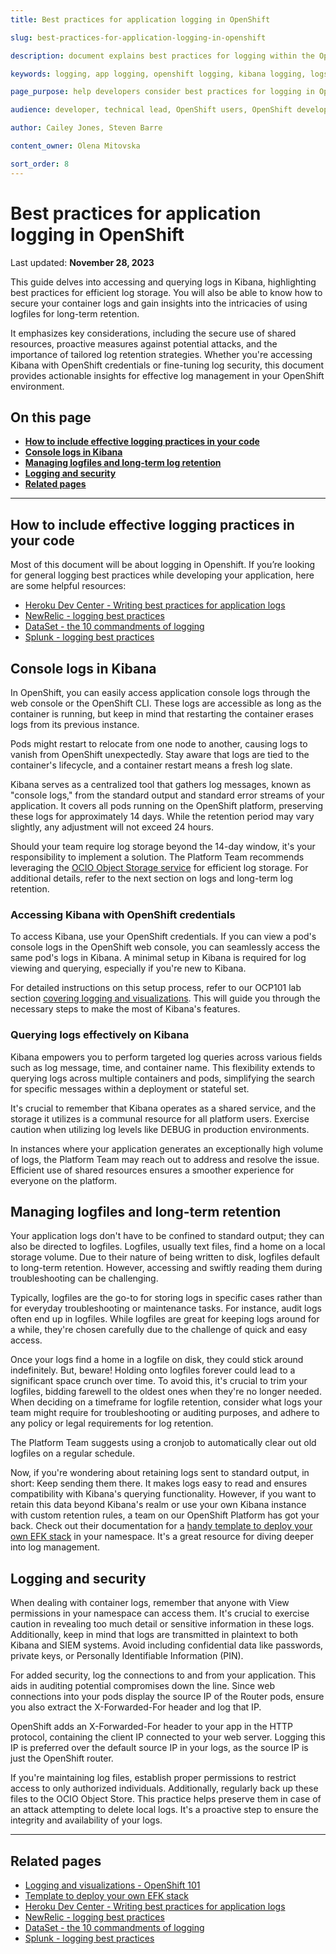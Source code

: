 ```yaml
---
title: Best practices for application logging in OpenShift 

slug: best-practices-for-application-logging-in-openshift 

description: document explains best practices for logging within the OpenShift environment and the use of console logs in Kibana as well as log long term retention and best security practices 

keywords: logging, app logging, openshift logging, kibana logging, logs, console logs

page_purpose: help developers consider best practices for logging in OpenShift 

audience: developer, technical lead, OpenShift users, OpenShift developers

author: Cailey Jones, Steven Barre

content_owner: Olena Mitovska

sort_order: 8
---
```

# Best practices for application logging in OpenShift 
Last updated: **November 28, 2023**

This guide delves into accessing and querying logs in Kibana, highlighting best practices for efficient log storage. You will also be able to know  how to secure your container logs and gain insights into the intricacies of using logfiles for long-term retention. 

It emphasizes key considerations, including the secure use of shared resources, proactive measures against potential attacks, and the importance of tailored log retention strategies. Whether you're accessing Kibana with OpenShift credentials or fine-tuning log security, this document provides actionable insights for effective log management in your OpenShift environment.

## On this page
* **[How to include effective logging practices in your code](#how-to-include-effective-logging-practices-in-your-code)**
* **[Console logs in Kibana](#console-logs-in-kibana)**
* **[Managing logfiles and long-term log retention](#managing-logfiles-and-long-term-retention)**
* **[Logging and security](#logging-and-security)**
* **[Related pages](#related-pages)**

---
## How to include effective logging practices in your code

Most of this document will be about logging in Openshift. If you’re looking for general logging best practices while developing your application, here are some helpful resources:


* [Heroku Dev Center - Writing best practices for application logs](https://devcenter.heroku.com/articles/writing-best-practices-for-application-logs)
* [NewRelic - logging best practices](https://newrelic.com/blog/best-practices/best-log-management-practices)
* [DataSet - the 10 commandments of logging](https://www.dataset.com/blog/the-10-commandments-of-logging/)
* [Splunk - logging best practices](https://dev.splunk.com/enterprise/docs/developapps/addsupport/logging/loggingbestpractices/)


## Console logs in Kibana
In OpenShift, you can easily access application console logs through the web console or the OpenShift CLI. These logs are accessible as long as the container is running, but keep in mind that restarting the container erases logs from its previous instance.

Pods might restart to relocate from one node to another, causing logs to vanish from OpenShift unexpectedly. Stay aware that logs are tied to the container's lifecycle, and a container restart means a fresh log slate.

Kibana serves as a centralized tool that gathers log messages, known as "console logs," from the standard output and standard error streams of your application. It covers all pods running on the OpenShift platform, preserving these logs for approximately 14 days. While the retention period may vary slightly, any adjustment will not exceed 24 hours.

Should your team require log storage beyond the 14-day window, it's your responsibility to implement a solution. The Platform Team recommends leveraging the [OCIO Object Storage service](/platform-storage) for efficient log storage. For additional details, refer to the next section on logs and long-term log retention.

### Accessing Kibana with OpenShift credentials
To access Kibana, use your OpenShift credentials. If you can view a pod's console logs in the OpenShift web console, you can seamlessly access the same pod's logs in Kibana. A minimal setup in Kibana is required for log viewing and querying, especially if you're new to Kibana.

For detailed instructions on this setup process, refer to our OCP101 lab section [covering logging and visualizations](https://github.com/BCDevOps/devops-platform-workshops/blob/master/101-lab/content/12_logging_and_visualizations.md). This will guide you through the necessary steps to make the most of Kibana's features.

### Querying logs effectively on Kibana

Kibana empowers you to perform targeted log queries across various fields such as log message, time, and container name. This flexibility extends to querying logs across multiple containers and pods, simplifying the search for specific messages within a deployment or stateful set.

It's crucial to remember that Kibana operates as a shared service, and the storage it utilizes is a communal resource for all platform users. Exercise caution when utilizing log levels like DEBUG in production environments.

 In instances where your application generates an exceptionally high volume of logs, the Platform Team may reach out to address and resolve the issue. Efficient use of shared resources ensures a smoother experience for everyone on the platform.

## Managing logfiles and long-term retention

Your application logs don't have to be confined to standard output; they can also be directed to logfiles. Logfiles, usually text files, find a home on a local storage volume. Due to their nature of being written to disk, logfiles default to long-term retention. However, accessing and swiftly reading them during troubleshooting can be challenging.

Typically, logfiles are the go-to for storing logs in specific cases rather than for everyday troubleshooting or maintenance tasks. For instance, audit logs often end up in logfiles. While logfiles are great for keeping logs around for a while, they're chosen carefully due to the challenge of quick and easy access.

Once your logs find a home in a logfile on disk, they could stick around indefinitely. But, beware! Holding onto logfiles forever could lead to a significant space crunch over time. To avoid this, it's crucial to trim your logfiles, bidding farewell to the oldest ones when they're no longer needed. When deciding on a timeframe for logfile retention, consider what logs your team might require for troubleshooting or auditing purposes, and adhere to any policy or legal requirements for log retention.

The Platform Team suggests using a cronjob to automatically clear out old logfiles on a regular schedule. 

Now, if you're wondering about retaining logs sent to standard output, in short: Keep sending them there. It makes logs easy to read and ensures compatibility with Kibana's querying functionality. However, if you want to retain this data beyond Kibana's realm or use your own Kibana instance with custom retention rules, a team on our OpenShift Platform has got your back. Check out their documentation for a [handy template to deploy your own EFK stack](https://github.com/bcgov/elmsd-nodejs/tree/main/packages/openshift/templates/efk-stack) in your namespace. It's a great resource for diving deeper into log management.

## Logging and security
When dealing with container logs, remember that anyone with View permissions in your namespace can access them. It's crucial to exercise caution in revealing too much detail or sensitive information in these logs. Additionally, keep in mind that logs are transmitted in plaintext to both Kibana and SIEM systems. Avoid including confidential data like passwords, private keys, or Personally Identifiable Information (PIN). 

For added security, log the connections to and from your application. This aids in auditing potential compromises down the line. Since web connections into your pods display the source IP of the Router pods, ensure you also extract the X-Forwarded-For header and log that IP. 

OpenShift adds an X-Forwarded-For header to your app in the HTTP protocol, containing the client IP connected to your web server. Logging this IP is preferred over the default source IP in your logs, as the source IP is just the OpenShift router.

If you're maintaining log files, establish proper permissions to restrict access to only authorized individuals. Additionally, regularly back up these files to the OCIO Object Store. This practice helps preserve them in case of an attack attempting to delete local logs. It's a proactive step to ensure the integrity and availability of your logs.

---
## Related pages
* [Logging and visualizations - OpenShift 101 ](https://github.com/BCDevOps/devops-platform-workshops/blob/master/101-lab/content/12_logging_and_visualizations.md)
* [Template to deploy your own EFK stack](https://github.com/bcgov/elmsd-nodejs/tree/main/packages/openshift/templates/efk-stack)
* [Heroku Dev Center - Writing best practices for application logs](https://devcenter.heroku.com/articles/writing-best-practices-for-application-logs)
* [NewRelic - logging best practices](https://newrelic.com/blog/best-practices/best-log-management-practices)
* [DataSet - the 10 commandments of logging](https://www.dataset.com/blog/the-10-commandments-of-logging/)
* [Splunk - logging best practices](https://dev.splunk.com/enterprise/docs/developapps/addsupport/logging/loggingbestpractices/)
